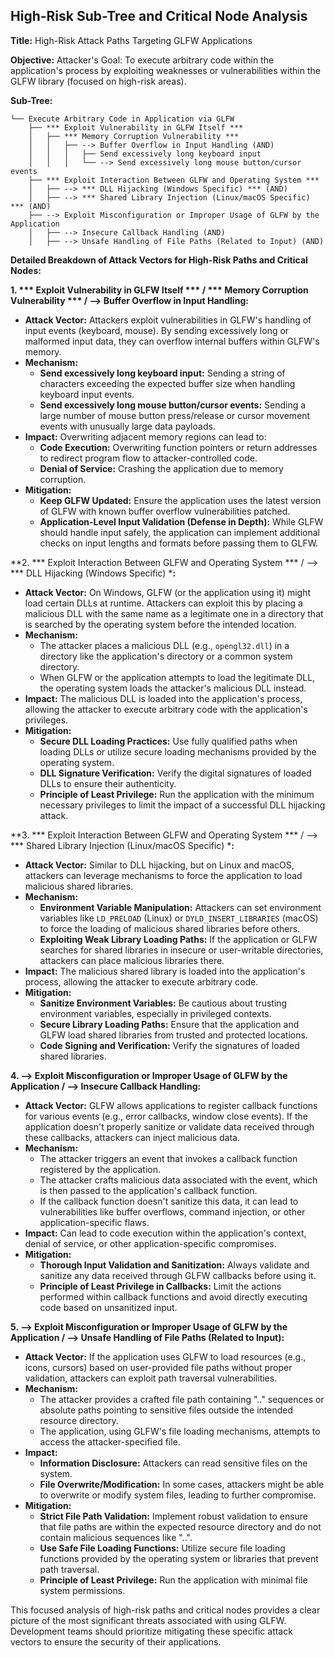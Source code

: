 ## High-Risk Sub-Tree and Critical Node Analysis

**Title:** High-Risk Attack Paths Targeting GLFW Applications

**Objective:** Attacker's Goal: To execute arbitrary code within the application's process by exploiting weaknesses or vulnerabilities within the GLFW library (focused on high-risk areas).

**Sub-Tree:**

```
└── Execute Arbitrary Code in Application via GLFW
    ├── *** Exploit Vulnerability in GLFW Itself ***
    │   ├── *** Memory Corruption Vulnerability ***
    │   │   ├── --> Buffer Overflow in Input Handling (AND)
    │   │   │   ├── Send excessively long keyboard input
    │   │   │   └── --> Send excessively long mouse button/cursor events
    ├── *** Exploit Interaction Between GLFW and Operating System ***
    │   ├── --> *** DLL Hijacking (Windows Specific) *** (AND)
    │   ├── --> *** Shared Library Injection (Linux/macOS Specific) *** (AND)
    ├── --> Exploit Misconfiguration or Improper Usage of GLFW by the Application
    │   ├── --> Insecure Callback Handling (AND)
    │   ├── --> Unsafe Handling of File Paths (Related to Input) (AND)
```

**Detailed Breakdown of Attack Vectors for High-Risk Paths and Critical Nodes:**

**1. *** Exploit Vulnerability in GLFW Itself *** / *** Memory Corruption Vulnerability *** / --> Buffer Overflow in Input Handling:**

* **Attack Vector:** Attackers exploit vulnerabilities in GLFW's handling of input events (keyboard, mouse). By sending excessively long or malformed input data, they can overflow internal buffers within GLFW's memory.
* **Mechanism:**
    * **Send excessively long keyboard input:**  Sending a string of characters exceeding the expected buffer size when handling keyboard input events.
    * **Send excessively long mouse button/cursor events:** Sending a large number of mouse button press/release or cursor movement events with unusually large data payloads.
* **Impact:** Overwriting adjacent memory regions can lead to:
    * **Code Execution:**  Overwriting function pointers or return addresses to redirect program flow to attacker-controlled code.
    * **Denial of Service:** Crashing the application due to memory corruption.
* **Mitigation:**
    * **Keep GLFW Updated:** Ensure the application uses the latest version of GLFW with known buffer overflow vulnerabilities patched.
    * **Application-Level Input Validation (Defense in Depth):** While GLFW should handle input safely, the application can implement additional checks on input lengths and formats before passing them to GLFW.

**2. *** Exploit Interaction Between GLFW and Operating System *** / --> *** DLL Hijacking (Windows Specific) ***:**

* **Attack Vector:** On Windows, GLFW (or the application using it) might load certain DLLs at runtime. Attackers can exploit this by placing a malicious DLL with the same name as a legitimate one in a directory that is searched by the operating system before the intended location.
* **Mechanism:**
    * The attacker places a malicious DLL (e.g., `opengl32.dll`) in a directory like the application's directory or a common system directory.
    * When GLFW or the application attempts to load the legitimate DLL, the operating system loads the attacker's malicious DLL instead.
* **Impact:**  The malicious DLL is loaded into the application's process, allowing the attacker to execute arbitrary code with the application's privileges.
* **Mitigation:**
    * **Secure DLL Loading Practices:**  Use fully qualified paths when loading DLLs or utilize secure loading mechanisms provided by the operating system.
    * **DLL Signature Verification:** Verify the digital signatures of loaded DLLs to ensure their authenticity.
    * **Principle of Least Privilege:** Run the application with the minimum necessary privileges to limit the impact of a successful DLL hijacking attack.

**3. *** Exploit Interaction Between GLFW and Operating System *** / --> *** Shared Library Injection (Linux/macOS Specific) ***:**

* **Attack Vector:** Similar to DLL hijacking, but on Linux and macOS, attackers can leverage mechanisms to force the application to load malicious shared libraries.
* **Mechanism:**
    * **Environment Variable Manipulation:** Attackers can set environment variables like `LD_PRELOAD` (Linux) or `DYLD_INSERT_LIBRARIES` (macOS) to force the loading of malicious shared libraries before others.
    * **Exploiting Weak Library Loading Paths:** If the application or GLFW searches for shared libraries in insecure or user-writable directories, attackers can place malicious libraries there.
* **Impact:** The malicious shared library is loaded into the application's process, allowing the attacker to execute arbitrary code.
* **Mitigation:**
    * **Sanitize Environment Variables:**  Be cautious about trusting environment variables, especially in privileged contexts.
    * **Secure Library Loading Paths:** Ensure that the application and GLFW load shared libraries from trusted and protected locations.
    * **Code Signing and Verification:** Verify the signatures of loaded shared libraries.

**4. --> Exploit Misconfiguration or Improper Usage of GLFW by the Application / --> Insecure Callback Handling:**

* **Attack Vector:** GLFW allows applications to register callback functions for various events (e.g., error callbacks, window close events). If the application doesn't properly sanitize or validate data received through these callbacks, attackers can inject malicious data.
* **Mechanism:**
    * The attacker triggers an event that invokes a callback function registered by the application.
    * The attacker crafts malicious data associated with the event, which is then passed to the application's callback function.
    * If the callback function doesn't sanitize this data, it can lead to vulnerabilities like buffer overflows, command injection, or other application-specific flaws.
* **Impact:** Can lead to code execution within the application's context, denial of service, or other application-specific compromises.
* **Mitigation:**
    * **Thorough Input Validation and Sanitization:**  Always validate and sanitize any data received through GLFW callbacks before using it.
    * **Principle of Least Privilege in Callbacks:**  Limit the actions performed within callback functions and avoid directly executing code based on unsanitized input.

**5. --> Exploit Misconfiguration or Improper Usage of GLFW by the Application / --> Unsafe Handling of File Paths (Related to Input):**

* **Attack Vector:** If the application uses GLFW to load resources (e.g., icons, cursors) based on user-provided file paths without proper validation, attackers can exploit path traversal vulnerabilities.
* **Mechanism:**
    * The attacker provides a crafted file path containing ".." sequences or absolute paths pointing to sensitive files outside the intended resource directory.
    * The application, using GLFW's file loading mechanisms, attempts to access the attacker-specified file.
* **Impact:**
    * **Information Disclosure:** Attackers can read sensitive files on the system.
    * **File Overwrite/Modification:** In some cases, attackers might be able to overwrite or modify system files, leading to further compromise.
* **Mitigation:**
    * **Strict File Path Validation:**  Implement robust validation to ensure that file paths are within the expected resource directory and do not contain malicious sequences like "..".
    * **Use Safe File Loading Functions:** Utilize secure file loading functions provided by the operating system or libraries that prevent path traversal.
    * **Principle of Least Privilege:** Run the application with minimal file system permissions.

This focused analysis of high-risk paths and critical nodes provides a clear picture of the most significant threats associated with using GLFW. Development teams should prioritize mitigating these specific attack vectors to ensure the security of their applications.